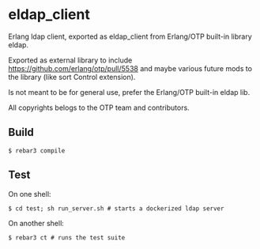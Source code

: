 eldap_client
=====

Erlang ldap client, exported as eldap_client from Erlang/OTP built-in library eldap.

Exported as external library to include https://github.com/erlang/otp/pull/5538 and
maybe various future mods to the library (like sort Control extension).

Is not meant to be for general use, prefer the Erlang/OTP built-in eldap lib.

All copyrights belogs to the OTP team and contributors.

Build
-----

    $ rebar3 compile

Test
-----
On one shell:

    $ cd test; sh run_server.sh # starts a dockerized ldap server

On another shell:

    $ rebar3 ct # runs the test suite
